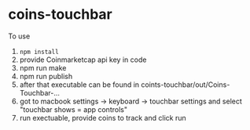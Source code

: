 # coins-touchbar

To use
1. ```npm install```
2. provide Coinmarketcap api key in code
3. npm run make
4. npm run publish
5. after that executable can be found in coints-touchbar/out/Coins-Touchbar-...
6. got to macbook settings -> keyboard -> touchbar settings and select "touchbar shows = app controls"
7. run exectuable, provide coins to track and click run
